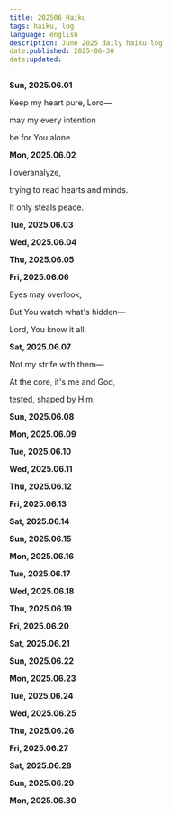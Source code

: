 ```yaml
---
title: 202506 Haiku
tags: haiku, log
language: english
description: June 2025 daily haiku log
date:published: 2025-06-30
date:updated:
---
```


**Sun, 2025.06.01**

Keep my heart pure, Lord—

may my every intention

be for You alone.


**Mon, 2025.06.02**

I overanalyze,

trying to read hearts and minds.

It only steals peace.


**Tue, 2025.06.03**

**Wed, 2025.06.04**

**Thu, 2025.06.05**

**Fri, 2025.06.06**

Eyes may overlook,

But You watch what's hidden—

Lord, You know it all.


**Sat, 2025.06.07**

Not my strife with them—

At the core, it's me and God,

tested, shaped by Him.


**Sun, 2025.06.08**

**Mon, 2025.06.09**

**Tue, 2025.06.10**

**Wed, 2025.06.11**

**Thu, 2025.06.12**

**Fri, 2025.06.13**

**Sat, 2025.06.14**

**Sun, 2025.06.15**

**Mon, 2025.06.16**

**Tue, 2025.06.17**

**Wed, 2025.06.18**

**Thu, 2025.06.19**

**Fri, 2025.06.20**

**Sat, 2025.06.21**

**Sun, 2025.06.22**

**Mon, 2025.06.23**

**Tue, 2025.06.24**

**Wed, 2025.06.25**

**Thu, 2025.06.26**

**Fri, 2025.06.27**

**Sat, 2025.06.28**

**Sun, 2025.06.29**

**Mon, 2025.06.30**
